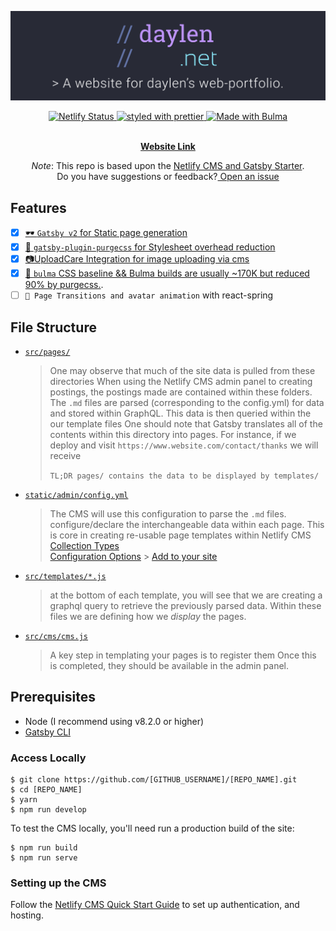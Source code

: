 <p align="center">
  <a href="https://daylen.net">
    <img
      src="/read/banner.svg"
      alt="daylen-web-banner"
      title="dn-banner"
    />
  </a>
</p>
<p align="center">
  <a href="https://app.netlify.com/sites/xenodochial-shaw-0343de/deploys">
    <img
      src="https://api.netlify.com/api/v1/badges/f14927b2-9b31-4c3f-8d71-2f15e9dd8652/deploy-status"
      alt="Netlify Status"
    />
  </a>
  <a href="https://github.com/prettier/prettier">
    <img
      src="https://img.shields.io/badge/styled_with-prettier-ff69b4.svg"
      alt="styled with prettier"
    />
  </a>
  <a href="https://bulma.io">
  <img src="https://bulma.io/images/made-with-bulma--dark.png" alt="Made with Bulma" width="128" height="24">
</a>
<p align="center">
  <br/>
<a href="https://daylen.net">
<strong>Website Link</strong>
</a>
</p>

</p>

<p align="center">
  <em>Note</em>: This repo is based upon the 
  <a href="https://github.com/netlify-templates/gatsby-starter-netlify-cms">Netlify CMS and Gatsby Starter</a>. <br/>
  Do you have suggestions or feedback?<a href="https://github.com/daylennguyen/RerunDaylennet/issues/new"> Open an issue</a>
</p>
  
## Features
- [X] [🕶 `Gatsby v2` for Static page generation](https://github.com/gatsbyjs/gatsby/projects/2) 
- [X] [🤘 `gatsby-plugin-purgecss` for Stylesheet overhead reduction](https://www.gatsbyjs.org/packages/gatsby-plugin-purgecss/)
- [X] [📷UploadCare Integration for image uploading via cms](https://github.com/gatsbyjs/gatsby/projects/2) 
- [X] [🍌 `bulma` CSS baseline && Bulma builds are usually ~170K but reduced 90% by purgecss.](https://bulma.io/). 
- [ ] `🤩 Page Transitions and avatar animation` with react-spring
## File Structure

- [`src/pages/`](src/pages/)

  > One may observe that much of the site data is pulled from these directories
  > When using the Netlify CMS admin panel to creating postings, the postings made are contained within these folders.  
  > The `.md` files are parsed (corresponding to the config.yml) for data and stored within GraphQL.
  > This data is then queried within the our template files
  > One should note that Gatsby translates all of the contents within this directory into pages.
  > For instance, if we deploy and visit `https://www.website.com/contact/thanks` we will receive
  >
  > `TL;DR pages/ contains the data to be displayed by templates/`

- [`static/admin/config.yml`](/static/admin/config.yml)

  > The CMS will use this configuration to parse the `.md` files.
  > configure/declare the interchangeable data within each page. This is core in creating re-usable page templates within Netlify CMS
  > [Collection Types](https://www.netlifycms.org/docs/collection-types/)  
  > [Configuration Options](https://www.netlifycms.org/docs/configuration-options/) > [Add to your site](https://www.netlifycms.org/docs/add-to-your-site/#collections)

- [`src/templates/*.js`](src/templates)

  > at the bottom of each template, you will see that we are creating a graphql query to retrieve the previously parsed data.
  > Within these files we are defining how we _display_ the pages.

- [`src/cms/cms.js`](src/cms/cms.js)
  > A key step in templating your pages is to register them
  > Once this is completed, they should be available in the admin panel.

## Prerequisites

- Node (I recommend using v8.2.0 or higher)
- [Gatsby CLI](https://www.gatsbyjs.org/docs/)

### Access Locally

```
$ git clone https://github.com/[GITHUB_USERNAME]/[REPO_NAME].git
$ cd [REPO_NAME]
$ yarn
$ npm run develop
```

To test the CMS locally, you'll need run a production build of the site:

```
$ npm run build
$ npm run serve
```

### Setting up the CMS

Follow the [Netlify CMS Quick Start Guide](https://www.netlifycms.org/docs/quick-start/#authentication) to set up authentication, and hosting.
